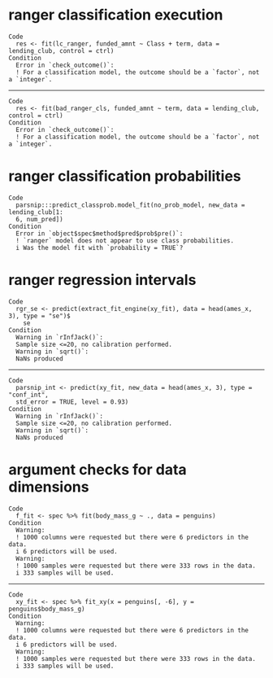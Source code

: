 # ranger classification execution

    Code
      res <- fit(lc_ranger, funded_amnt ~ Class + term, data = lending_club, control = ctrl)
    Condition
      Error in `check_outcome()`:
      ! For a classification model, the outcome should be a `factor`, not a `integer`.

---

    Code
      res <- fit(bad_ranger_cls, funded_amnt ~ term, data = lending_club, control = ctrl)
    Condition
      Error in `check_outcome()`:
      ! For a classification model, the outcome should be a `factor`, not a `integer`.

# ranger classification probabilities

    Code
      parsnip:::predict_classprob.model_fit(no_prob_model, new_data = lending_club[1:
      6, num_pred])
    Condition
      Error in `object$spec$method$pred$prob$pre()`:
      ! `ranger` model does not appear to use class probabilities.
      i Was the model fit with `probability = TRUE`?

# ranger regression intervals

    Code
      rgr_se <- predict(extract_fit_engine(xy_fit), data = head(ames_x, 3), type = "se")$
        se
    Condition
      Warning in `rInfJack()`:
      Sample size <=20, no calibration performed.
      Warning in `sqrt()`:
      NaNs produced

---

    Code
      parsnip_int <- predict(xy_fit, new_data = head(ames_x, 3), type = "conf_int",
      std_error = TRUE, level = 0.93)
    Condition
      Warning in `rInfJack()`:
      Sample size <=20, no calibration performed.
      Warning in `sqrt()`:
      NaNs produced

# argument checks for data dimensions

    Code
      f_fit <- spec %>% fit(body_mass_g ~ ., data = penguins)
    Condition
      Warning:
      ! 1000 columns were requested but there were 6 predictors in the data.
      i 6 predictors will be used.
      Warning:
      ! 1000 samples were requested but there were 333 rows in the data.
      i 333 samples will be used.

---

    Code
      xy_fit <- spec %>% fit_xy(x = penguins[, -6], y = penguins$body_mass_g)
    Condition
      Warning:
      ! 1000 columns were requested but there were 6 predictors in the data.
      i 6 predictors will be used.
      Warning:
      ! 1000 samples were requested but there were 333 rows in the data.
      i 333 samples will be used.


